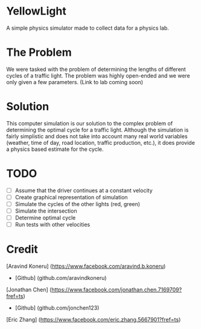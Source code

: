 YellowLight
===========

A simple physics simulator made to collect data for a physics lab. 

The Problem
===========

We were tasked with the problem of determining the lengths of different cycles of a traffic light. The problem was highly open-ended and we were only given a few parameters. (Link to lab coming soon)

Solution
========

This computer simulation is our solution to the complex problem of determining the optimal cycle for a traffic light. Although the simulation is fairly simplistic and does not take into account many real world variables (weather, time of day, road location, traffic production, etc.), it does provide a physics based estimate for the cycle. 

TODO
====

- [ ] Assume that the driver continues at a constant velocity 
- [ ] Create graphical representation of simulation 
- [ ] Simulate the cycles of the other lights (red, green)
- [ ] Simulate the intersection 
- [ ] Determine optimal cycle 
- [ ] Run tests with other velocities

Credit
======

[Aravind Koneru] (https://www.facebook.com/aravind.b.koneru)
- [Github] (github.com/aravindkoneru)

[Jonathan Chen] (https://www.facebook.com/jonathan.chen.7169709?fref=ts)
- [Github] (github.com/jonchen123)

[Eric Zhang] (https://www.facebook.com/eric.zhang.5667901?fref=ts)

